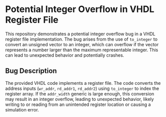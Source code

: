 # Potential Integer Overflow in VHDL Register File

This repository demonstrates a potential integer overflow bug in a VHDL register file implementation. The bug arises from the use of `to_integer` to convert an unsigned vector to an integer, which can overflow if the vector represents a number larger than the maximum representable integer.  This can lead to unexpected behavior and potentially crashes.

## Bug Description

The provided VHDL code implements a register file. The code converts the address inputs (`wr_addr`, `rd_addr1`, `rd_addr2`) using `to_integer` to index the register array.  If the `addr_width` generic is large enough, this conversion may result in an integer overflow, leading to unexpected behavior, likely writing to or reading from an unintended register location or causing a simulation error.